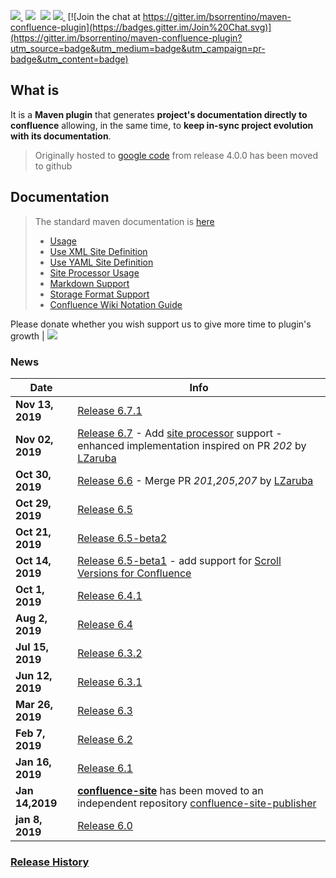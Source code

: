 <a href="http://search.maven.org/#search%7Cga%7C1%7Ca%3A%22confluence-reporting-maven-plugin%22"><img src="https://img.shields.io/maven-central/v/org.bsc.maven/confluence-reporting-maven-plugin.svg">
</a>&nbsp;<img src="https://img.shields.io/github/forks/bsorrentino/maven-confluence-plugin.svg">&nbsp;
<img src="https://img.shields.io/github/stars/bsorrentino/maven-confluence-plugin.svg">&nbsp;<a href="https://github.com/bsorrentino/maven-confluence-plugin/issues"><img src="https://img.shields.io/github/issues/bsorrentino/maven-confluence-plugin.svg">
</a>&nbsp;[![Join the chat at https://gitter.im/bsorrentino/maven-confluence-plugin](https://badges.gitter.im/Join%20Chat.svg)](https://gitter.im/bsorrentino/maven-confluence-plugin?utm_source=badge&utm_medium=badge&utm_campaign=pr-badge&utm_content=badge)

## What is
It is a **Maven plugin** that generates **project's documentation directly to confluence** allowing, in the same time, to **keep in-sync project evolution with its documentation**.
> Originally hosted to [google code](https://code.google.com/p/maven-confluence-plugin/) from release 4.0.0 has been moved to github

## Documentation
> The standard maven documentation is [here](http://bsorrentino.github.io/maven-confluence-plugin/)
> * [Usage](http://bsorrentino.github.io/maven-confluence-plugin/usage.html)
> * [Use XML Site Definition](http://bsorrentino.github.io/maven-confluence-plugin/site_xml_guide.html)
> * [Use YAML Site Definition](http://bsorrentino.github.io/maven-confluence-plugin/site_yaml_guide.html)
> * [Site Processor Usage](http://bsorrentino.github.io/maven-confluence-plugin/site_processor_guide.html)
> * [Markdown Support](http://bsorrentino.github.io/maven-confluence-plugin/markdown_guide.html)
> * [Storage Format Support](http://bsorrentino.github.io/maven-confluence-plugin/storageformat_guide.html)
> * [Confluence Wiki Notation Guide](http://bsorrentino.github.io/maven-confluence-plugin/Notation%20Guide%20-%20Confluence.html)


Please donate whether you wish support us to give more time to plugin's growth | [![](https://www.paypal.com/en_US/IT/i/btn/btn_donateCC_LG.gif)](https://www.paypal.com/cgi-bin/webscr?cmd=_s-xclick&hosted_button_id=H44UTN3G6DAX6)

### News
 Date  | Info   
--- | ---
 **Nov 13, 2019** | [Release 6.7.1](https://github.com/bsorrentino/maven-confluence-plugin/releases/tag/v6.7.1)
 **Nov 02, 2019** | [Release 6.7](https://github.com/bsorrentino/maven-confluence-plugin/releases/tag/v6.7) - Add [site processor](http://bsorrentino.github.io/maven-confluence-plugin/site_processor_guide.html) support - enhanced implementation inspired on PR *202* by [LZaruba](https://github.com/LZaruba)
 **Oct 30, 2019** | [Release 6.6](https://github.com/bsorrentino/maven-confluence-plugin/releases/tag/v6.6) - Merge PR *201*,*205*,*207* by [LZaruba](https://github.com/LZaruba)
 **Oct 29, 2019** | [Release 6.5](https://github.com/bsorrentino/maven-confluence-plugin/releases/tag/v6.5)
 **Oct 21, 2019** | [Release 6.5-beta2](https://github.com/bsorrentino/maven-confluence-plugin/releases/tag/v6.5-beta2)
 **Oct 14, 2019** | [Release 6.5-beta1](https://github.com/bsorrentino/maven-confluence-plugin/releases/tag/v6.5-beta1) - add support for [Scroll Versions for Confluence](https://marketplace.atlassian.com/apps/1210818/scroll-versions-for-confluence?hosting=server&tab=overview)
 **Oct 1, 2019** | [Release 6.4.1](https://github.com/bsorrentino/maven-confluence-plugin/releases/tag/v6.4.1)
 **Aug 2, 2019** | [Release 6.4](https://github.com/bsorrentino/maven-confluence-plugin/releases/tag/v6.4)
 **Jul 15, 2019** | [Release 6.3.2](https://github.com/bsorrentino/maven-confluence-plugin/releases/tag/v6.3.2)
 **Jun 12, 2019** | [Release 6.3.1](https://github.com/bsorrentino/maven-confluence-plugin/releases/tag/v6.3.1)
 **Mar 26, 2019** | [Release 6.3](https://github.com/bsorrentino/maven-confluence-plugin/releases/tag/v6.3)
 **Feb 7, 2019** | [Release 6.2](https://github.com/bsorrentino/maven-confluence-plugin/releases/tag/v6.2)
 **Jan 16, 2019**  |[Release 6.1](https://github.com/bsorrentino/maven-confluence-plugin/releases/tag/v6.1)
 **Jan 14,2019**  | **[confluence-site](https://github.com/bsorrentino/maven-confluence-plugin/tree/cli)** has been moved to an independent repository [confluence-site-publisher](https://github.com/bsorrentino/confluence-site-publisher)
**jan 8, 2019** | [Release 6.0](https://github.com/bsorrentino/maven-confluence-plugin/releases/tag/v6.0)

### [Release History](HISTORY.md)
